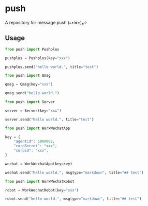 # push

A repository for message push (๑•̀ㅂ•́)و✧

## Usage

```python
from push import Pushplus

pushplus = Pushplus(key="xxx")

pushplus.send("hello world.", title="test")
```

```python
from push import Qmsg

qmsg = Qmsg(key="xxx")

qmsg.send("hello world.")
```

```python
from push import Server

server = Server(key="xxx")

server.send("hello world.", title="test")
```

```python
from push import WorkWechatApp

key = {
    "agentid": 1000002,
    "corpSecret": "xxx",
    "corpid": "xxx",
}

wechat = WorkWechatApp(key=key)

wechat.send("hello world.", msgtype="markdown", title="## test")
```

```python
from push import WorkWechatRobot

robot = WorkWechatRobot(key="xxx")

robot.send("hello world.", msgtype="markdown", title="## test")
```
